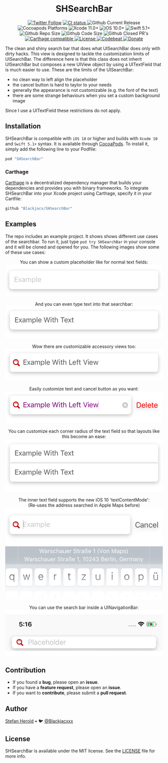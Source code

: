 <!-- <p align="center">
<img src="./icon.png" alt="SHSearchBar" height="128" width="128">
</p> -->

<h1 align="center">SHSearchBar</h1>

<p align="center">
  <a href="https://twitter.com/blackjacxxx"><img alt="Twitter Follow" src="https://img.shields.io/twitter/follow/blackjacxxx?label=%40Blackjacxxx"/></a>
  <a href="https://github.com/Blackjacx/shsearchbar/actions?query=workflow%3ACI">
    <img alt="CI status" src="https://github.com/blackjacx/shsearchbar/workflows/CI/badge.svg" />
  </a>
  
  <img alt="Github Current Release" src="https://img.shields.io/github/release/blackjacx/SHSearchBar.svg" /> 
  <img alt="Cocoapods Platforms" src="https://img.shields.io/cocoapods/p/SHSearchBar.svg"/>
  <img alt="Xcode 11.0+" src="https://img.shields.io/badge/Xcode-11.0%2B-blue.svg"/>
  <img alt="iOS 10.0+" src="https://img.shields.io/badge/iOS-10.0%2B-blue.svg"/>
  <img alt="Swift 5.1+" src="https://img.shields.io/badge/Swift-5.1%2B-orange.svg"/>
  <img alt="Github Repo Size" src="https://img.shields.io/github/repo-size/blackjacx/SHSearchBar.svg" />
  <img alt="Github Code Size" src="https://img.shields.io/github/languages/code-size/blackjacx/SHSearchBar.svg" />
  <img alt="Github Closed PR's" src="https://img.shields.io/github/issues-pr-closed/blackjacx/SHSearchBar.svg" />
  <a href="https://github.com/Carthage/Carthage">
    <img alt="Carthage compatible" src="https://img.shields.io/badge/Carthage-Compatible-brightgreen.svg?style=flat"/>
  </a>
  <a href="https://github.com/Blackjacx/SHSearchBar/blob/develop/LICENSE?raw=true">
    <img alt="License" src="https://img.shields.io/cocoapods/l/SHSearchBar.svg?style=flat"/>
  </a>
  <a href="https://codebeat.co/projects/github-com-blackjacx-shsearchbar">
    <img alt="Codebeat" src="https://codebeat.co/badges/44539071-5029-4379-9d33-99dd721915c8" />
  </a>
  <a href="https://www.paypal.me/STHEROLD"><img alt="Donate" src="https://img.shields.io/badge/Donate-PayPal-blue.svg"/></a>
</p>

The clean and shiny search bar that does what UISearchBar does only with dirty 
hacks. This view is designed to tackle the customization limits of UISearchBar. 
The difference here is that this class does not inherit UISearchBar but 
composes a new UIView object by using a UITextField that is much easier to use. 
These are the limits of the UISearchBar:

- no clean way to left align the placeholder
- the cancel button is hard to taylor to your needs
- generally the appearance is not customizable (e.g. the font of the text)
- there are some strange behaviours when you set a custom background image

Since I use a UITextField these restrictions do not apply.

## Installation

SHSearchBar is compatible with `iOS 10` or higher and builds with `Xcode 10` 
and `Swift 5.1+` syntax. It is available through [CocoaPods](http://cocoapods.org). 
To install it, simply add the following line to your Podfile:

```ruby
pod "SHSearchBar"
```

### Carthage

[Carthage](https://github.com/Carthage/Carthage) is a decentralized dependency manager that builds your dependencies and provides you with binary frameworks. To integrate SHSearchBar into your Xcode project using Carthage, specify it in your Cartfile:

```ruby
github "Blackjacx/SHSearchBar"
```

## Examples

The repo includes an example project. It shows shows different use cases of 
the searchbar. To run it, just type `pod try SHSearchBar` in your console and 
it will be cloned and opened for you. The following images show some of these 
use cases:

<p align="center">
<caption align="center">You can show a custom placeholder like for normal text fields:</caption><br />
<img src="./.github/assets/example_01.png" alt="Placeholder">
</p>

<p align="center">
<caption align="center">And you can even type text into that searchbar:</caption><br />
<img src="./.github/assets/example_02.png" alt="Text">
</p>

<p align="center">
<caption align="center">Wow there are customizable accessory views too:</caption><br />
<img src="./.github/assets/example_03.png" alt="Accesssory Icon">
</p>

<p align="center">
<caption align="center">Easily customize text and cancel button as you want:</caption><br />
<img src="./.github/assets/example_04.png" alt="Customizable text and ancel button">
</p>

<p align="center">
<caption align="center">You can customize each corner radius of the text field so that layouts like this become an ease:</caption><br />
<img src="./.github/assets/example_06.png" alt="Corner Radius Customization">
</p>

<p align="center">
<caption align="center">The inner text field supports the new iOS 10 'textContentMode':<br />(Re-uses the address searched in Apple Maps before)</caption><br />
<img src="./.github/assets/example_05.png" alt="UITextContentMode Support">
</p>

<p align="center">
<caption align="center">You can use the search bar inside a UINavigationBar:</caption><br />
<img src="./.github/assets/example_07.png" alt="UINavigationBar Support">
</p>

## Contribution

- If you found a **bug**, please open an **issue**.
- If you have a **feature request**, please open an **issue**.
- If you want to **contribute**, please submit a **pull request**.

## Author

[Stefan Herold](mailto:stefan.herold@gmail.com) • 🐦 [@Blackjacxxx](https://twitter.com/Blackjacxxx)

## License

SHSearchBar is available under the MIT license. See the [LICENSE](LICENSE) file for more info.